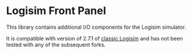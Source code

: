 # Logisim Front Panel

This library contains additional I/O components for the Logisim simulator.

It is compatible with version of 2.7.1 of [classic Logisim](http://www.cburch.com/logisim/) and has not been tested with any of the subsequent forks.
